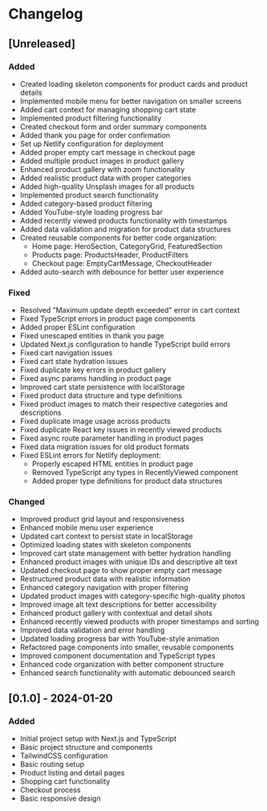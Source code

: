 # Changelog

## [Unreleased]

### Added
- Created loading skeleton components for product cards and product details
- Implemented mobile menu for better navigation on smaller screens
- Added cart context for managing shopping cart state
- Implemented product filtering functionality
- Created checkout form and order summary components
- Added thank you page for order confirmation
- Set up Netlify configuration for deployment
- Added proper empty cart message in checkout page
- Added multiple product images in product gallery
- Enhanced product gallery with zoom functionality
- Added realistic product data with proper categories
- Added high-quality Unsplash images for all products
- Implemented product search functionality
- Added category-based product filtering
- Added YouTube-style loading progress bar
- Added recently viewed products functionality with timestamps
- Added data validation and migration for product data structures
- Created reusable components for better code organization:
  - Home page: HeroSection, CategoryGrid, FeaturedSection
  - Products page: ProductsHeader, ProductFilters
  - Checkout page: EmptyCartMessage, CheckoutHeader
- Added auto-search with debounce for better user experience

### Fixed
- Resolved "Maximum update depth exceeded" error in cart context
- Fixed TypeScript errors in product page components
- Added proper ESLint configuration
- Fixed unescaped entities in thank you page
- Updated Next.js configuration to handle TypeScript build errors
- Fixed cart navigation issues
- Fixed cart state hydration issues
- Fixed duplicate key errors in product gallery
- Fixed async params handling in product page
- Improved cart state persistence with localStorage
- Fixed product data structure and type definitions
- Fixed product images to match their respective categories and descriptions
- Fixed duplicate image usage across products
- Fixed duplicate React key issues in recently viewed products
- Fixed async route parameter handling in product pages
- Fixed data migration issues for old product formats
- Fixed ESLint errors for Netlify deployment:
  - Properly escaped HTML entities in product page
  - Removed TypeScript any types in RecentlyViewed component
  - Added proper type definitions for product data structures

### Changed
- Improved product grid layout and responsiveness
- Enhanced mobile menu user experience
- Updated cart context to persist state in localStorage
- Optimized loading states with skeleton components
- Improved cart state management with better hydration handling
- Enhanced product images with unique IDs and descriptive alt text
- Updated checkout page to show proper empty cart message
- Restructured product data with realistic information
- Enhanced category navigation with proper filtering
- Updated product images with category-specific high-quality photos
- Improved image alt text descriptions for better accessibility
- Enhanced product gallery with contextual and detail shots
- Enhanced recently viewed products with proper timestamps and sorting
- Improved data validation and error handling
- Updated loading progress bar with YouTube-style animation
- Refactored page components into smaller, reusable components
- Improved component documentation and TypeScript types
- Enhanced code organization with better component structure
- Enhanced search functionality with automatic debounced search

## [0.1.0] - 2024-01-20

### Added
- Initial project setup with Next.js and TypeScript
- Basic project structure and components
- TailwindCSS configuration
- Basic routing setup
- Product listing and detail pages
- Shopping cart functionality
- Checkout process
- Basic responsive design 
